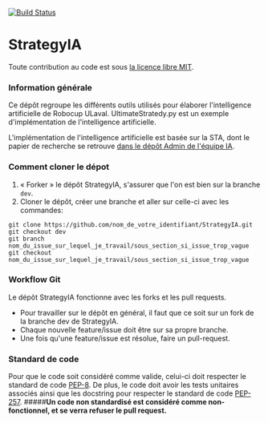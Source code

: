 [![Build Status](https://drone.io/github.com/RoboCupULaval/StrategyIA/status.png)](https://drone.io/github.com/RoboCupULaval/StrategyIA/latest)

# StrategyIA

Toute contribution au code est sous [la licence libre MIT](https://opensource.org/licenses/mit-license.php).

### Information générale
Ce dépôt regroupe les différents outils utilisés pour élaborer l'intelligence artificielle de Robocup ULaval.
UltimateStratedy.py est un exemple d'implémentation de l'intelligence artificielle.

L'implémentation de l'intelligence artificielle est basée sur la STA, dont le papier de recherche se retrouve [dans le dépôt Admin de l'équipe IA](https://github.com/RoboCupULaval/Admin/blob/master/documentation/white_paper_stp.pdf).

### Comment cloner le dépot
1. « Forker » le dépôt StrategyIA, s'assurer que l'on est bien sur la branche `dev`.
2. Cloner le dépôt, créer une branche et aller sur celle-ci avec les commandes:
```
git clone https://github.com/nom_de_votre_identifiant/StrategyIA.git
git checkout dev
git branch nom_du_issue_sur_lequel_je_travail/sous_section_si_issue_trop_vague
git checkout nom_du_issue_sur_lequel_je_travail/sous_section_si_issue_trop_vague
```

### Workflow Git
Le dépôt StrategyIA fonctionne avec les forks et les pull requests.
* Pour travailler sur le dépôt en général, il faut que ce soit sur un fork de la branche dev de StrategyIA.
* Chaque nouvelle feature/issue doit être sur sa propre branche.
* Une fois qu'une feature/issue est résolue, faire un pull-request.

### Standard de code
Pour que le code soit considéré comme valide, celui-ci doit respecter le standard de code [PEP-8](https://www.python.org/dev/peps/pep-0008/).
De plus, le code doit avoir les tests unitaires associés ainsi que les docstring pour respecter le standard de code [PEP-257](https://www.python.org/dev/peps/pep-0257/).
#####**Un code non standardisé est considéré comme non-fonctionnel, et se verra refuser le pull request.**
